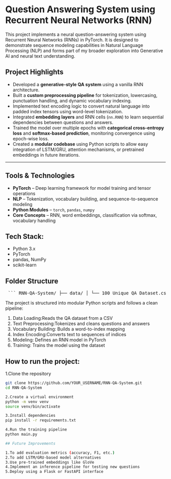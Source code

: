 # Question Answering System using Recurrent Neural Networks (RNN)

This project implements a neural question-answering system using Recurrent Neural Networks (RNNs) in PyTorch. It is designed to demonstrate sequence modeling capabilities in Natural Language Processing (NLP) and forms part of my broader exploration into Generative AI and neural text understanding.

## Project Highlights

- Developed a **generative-style QA system** using a vanilla RNN architecture.
- Built a **custom preprocessing pipeline** for tokenization, lowercasing, punctuation handling, and dynamic vocabulary indexing.
- Implemented text encoding logic to convert natural language into padded index tensors using word-level tokenization.
- Integrated **embedding layers** and RNN cells (`nn.RNN`) to learn sequential dependencies between questions and answers.
- Trained the model over multiple epochs with **categorical cross-entropy loss** and **softmax-based prediction**, monitoring convergence using epoch-wise loss.
- Created a **modular codebase** using Python scripts to allow easy integration of LSTM/GRU, attention mechanisms, or pretrained embeddings in future iterations.

---

## Tools & Technologies

- **PyTorch** – Deep learning framework for model training and tensor operations
- **NLP** – Tokenization, vocabulary building, and sequence-to-sequence modeling
- **Python Modules** – `torch`, `pandas`, `numpy`
- **Core Concepts** – RNN, word embeddings, classification via softmax, vocabulary handling


## Tech Stack:
- Python 3.x
- PyTorch
- pandas, NumPy
- scikit-learn


## Folder Structure
 <pre> ``` RNN-QA-System/ ├── data/ │ └── 100_Unique_QA_Dataset.csv # Your question-answer dataset │ ├── src/ │ ├── data_loader.py # Load CSV data │ ├── preprocessing.py # Tokenization + vocab builder │ ├── tokenize.py # Index encoding for questions & answers │ ├── model.py # RNN model architecture │ └── train.py # Training loop │ ├── main.py # Calls and runs the whole training pipeline ├── requirements.txt ├── .gitignore └── README.md ``` </pre>

The project is structured into modular Python scripts and follows a clean pipeline:

1. Data Loading:Reads the QA dataset from a CSV
2. Text Preprocessing:Tokenizes and cleans questions and answers
3. Vocabulary Building: Builds a word-to-index mapping
4. Index Encoding:Converts text to sequences of indices
5. Modeling: Defines an RNN model in PyTorch
6. Training: Trains the model using the dataset


## How to run the project:

1.Clone the repository

```bash
git clone https://github.com/YOUR_USERNAME/RNN-QA-System.git
cd RNN-QA-System

2.Create a virtual environment
python -m venv venv
source venv/bin/activate  

3.Install dependencies
pip install -r requirements.txt

4.Run the training pipeline
python main.py

## Future Improvements

1.To add evaluation metrics (accuracy, F1, etc.)
2.To add LSTM/GRU-based model alternatives
3.Use pre-trained embeddings like GloVe
4.Implement an inference pipeline for testing new questions
5.Deploy using a Flask or FastAPI interface


